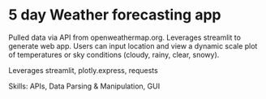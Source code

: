 # 5 day Weather forecasting app
Pulled data via API from openweathermap.org. 
Leverages streamlit to generate web app. 
Users can input location and view a dynamic scale plot of temperatures 
or sky conditions (cloudy, rainy, clear, snowy).

Leverages streamlit, plotly.express, requests

Skills: APIs, Data Parsing & Manipulation, GUI